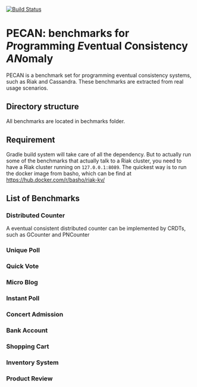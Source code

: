 [![Build Status](https://travis-ci.org/mileschen360/BenchMe.svg?branch=master)](https://travis-ci.org/mileschen360/BenchMe)

# PECAN: benchmarks for *P*rogramming *E*ventual *C*onsistency *AN*omaly

PECAN is a benchmark set for programming eventual consistency systems, such as Riak and Cassandra. These benchmarks are extracted from real usage scenarios.

## Directory structure

All benchmarks are located in bechmarks folder.

## Requirement

   Gradle build system will take care of all the dependency. But to actually run some of the benchmarks that actually talk to a Riak cluster, you need to have a Riak cluster running on `127.0.0.1:8089`. The quickest way is to run the docker image from basho, which can be find at https://hub.docker.com/r/basho/riak-kv/

## List of Benchmarks

### Distributed Counter

A eventual consistent distributed counter can be implemented by CRDTs, such as GCounter and PNCounter

### Unique Poll

### Quick Vote

### Micro Blog

### Instant Poll

### Concert Admission

### Bank Account


### Shopping Cart


### Inventory System

### Product Review
